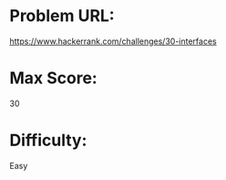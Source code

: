 # Problem URL:
https://www.hackerrank.com/challenges/30-interfaces

# Max Score:
30

# Difficulty:
Easy
